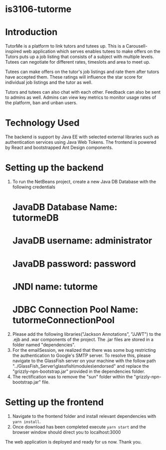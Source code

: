 # is3106-tutorme

# Introduction
TutorMe is a platform to link tutors and tutees up. 
This is a Carousell-inspired web application which serves enables tutees to make offers on the
Tutors puts up a job listing that consists of a subject with multiple levels. 
Tutees can negotiate for different rates, timeslots and area to meet up.

Tutees can make offers on the tutor's job listings and rate them after tutors have accepted them.
These ratings will influence the star score for individual job listings and the tutor as well.

Tutors and tutees can also chat with each other. Feedback can also be sent to admins as well.
Admins can view key metrics to monitor usage rates of the platform, ban and unban users.

# Technology Used
The backend is support by Java EE with selected external libraries such as authentication services using Java Web Tokens.
The frontend is powered by React and bootstrapped Ant Design components.

# Setting up the backend 
1. To run the NetBeans project, create a new Java DB Database with the following credentials
    # JavaDB Database Name: tutormeDB
    # JavaDB username: administrator
    # JavaDB password: password
    # JNDI name: tutorme
    # JDBC Connection Pool Name: tutormeConnectionPool
2. Please add the following libraries("Jackson Annotations", "JJWT") to the .ejb and .war components of the project. 
    The .jar files are stored in a folder named "dependencies".
3. For the emailSession, we realized that there was some bug restricting the authentication to Google's SMTP server.
    To resolve this, please navigate to the GlassFish server on your machine with the follow path       
    "../GlassFish_Server\glassfish\modules\endorsed" and replace the "grizzly-npn-bootstrap.jar" provided in the dependencies folder.
4. The rectification was to remove the "sun" folder within the "grizzly-npn-bootstrap.jar" file.

# Setting up the frontend
1. Navigate to the frontend folder and install relevant dependencies with `yarn install`.
2. Once download has been completed execute `yarn start` and the browser window should direct you to localhost:3000

The web application is deployed and ready for us now. Thank you.
